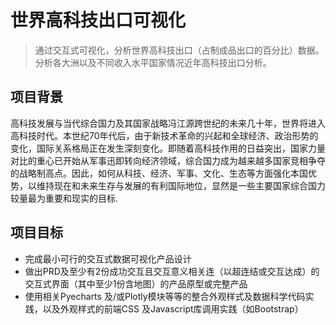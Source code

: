 # 世界高科技出口可视化

> 通过交互式可视化，分析世界高科技出口（占制成品出口的百分比）数据。分析各大洲以及不同收入水平国家情况近年高科技出口分析。

## 项目背景
高科技发展与当代综合国力及其国家战略冯江源跨世纪的未来几十年，世界将进入高科技时代。本世纪70年代后，由于新技术革命的兴起和全球经济、政治形势的变化，国际关系格局正在发生深刻变化。即随着高科技作用的日益突出，国家力量对比的重心已开始从军事迅即转向经济领域，综合国力成为越来越多国家竞相争夺的战略制高点。因此，如何从科技、经济、军事、文化、生态等方面强化本国优势，以维持现在和未来生存与发展的有利国际地位，显然是一些主要国家综合国力较量最为重要和现实的目标.

## 项目目标
- 完成最小可行的交互式数据可视化产品设计
- 做出PRD及至少有2份成功交互且交互意义相关连（以超连结或交互达成）的交互式界面（其中至少1份含地图）的产品原型或完整产品
- 使用相关Pyecharts 及/或Plotly模块等等的整合外观样式及数据科学代码实践，以及外观样式的前端CSS 及Javascript库调用实践（如Bootstrap）